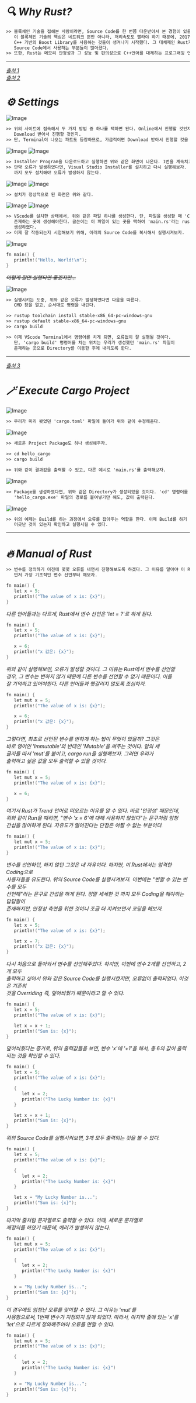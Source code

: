 # _🔍 Why Rust?_

```txt
>> 블록체인 기술을 접해본 사람이라면, Source Code를 한 번쯤 다운받아서 본 경험이 있을 것이다.
   이 블록체인 기술의 핵심은 네트워크 뿐만 아니라, 처리속도도 빨라야 하기 때문에, 2017년 경
   C++ 기반의 Boost Library를 사용하는 것들이 생겨나기 시작했다. 그 대체재인 Rust가 최근 블록체인
   Source Code에서 사용하는 부분들이 많아졌다.
>> 또한, Rust는 메모리 안정성과 그 성능 및 편의성으로 C++언어를 대체하는 프로그래밍 언어로 쓰이고 있다.
```

<hr>

_[출처 1](https://www.youtube.com/watch?v=aW7wK4-2Dwc&list=PLdvEO-IMMcPvfiBkVwgIwDf4AuTjI2aeG&index=1)_ <br>
_[출처 2](https://www.youtube.com/watch?v=EUc9zz3sMwE&list=PLsGh7Wc318khzAJOJIJpkL0KHMr4iAk0z)_

# _⚙️ Settings_

![Image](https://github.com/user-attachments/assets/50873995-dc06-42ac-90aa-4be980849b8d)

```txt
>> 위의 사이트에 접속해서 두 가지 방법 중 하나를 택하면 된다. Online에서 진행할 것인지 아니면,
   Download 받아서 진행할 것인지.
>> 단, Terminal이 나오는 파트도 등장하므로, 가급적이면 Download 받아서 진행할 것을 권장한다.
```
![Image](https://github.com/user-attachments/assets/ab2816b9-c21c-485a-9aaa-8c404d122d80)
![Image](https://github.com/user-attachments/assets/f0c0d56c-d30f-44b5-83f8-bc2e28a31085)

```txt
>> Installer Program을 다운로드하고 실행하면 위와 같은 화면이 나온다. 1번을 계속치고, 다음으로 넘어가자.
>> 만약 오류가 발생하였다면, Visual Studio Installer를 설치하고 다시 실행해보자. 'Build Tools for Visual Studio 2019'
   까지 모두 설치해야 오류가 발생하지 않는다.
```

![Image](https://github.com/user-attachments/assets/a6b46b5f-c28f-4185-8665-8587f099a4d2)
![Image](https://github.com/user-attachments/assets/d6d9cc59-4c02-4efb-94c3-0d9669368679)

```txt
>> 설치가 정상적으로 된 화면은 위와 같다.
```

![Image](https://github.com/user-attachments/assets/9e95938e-b342-4734-ac1e-906117f56267)
![Image](https://github.com/user-attachments/assets/45a39cc8-c7c0-4a42-8021-0f741bc04a0a)

```txt
>> VScode를 설치한 상태에서, 위와 같은 파일 하나를 생성한다. 단, 파일을 생성할 때 'Cargo.toml'파일이
   존재하는 곳에 생성해야한다. 글쓴이는 이 파일이 있는 곳을 택하여 'main.rs'라는 rust 파일을 하나
   생성하였다.
>> 이제 잘 작동되는지 시험해보기 위해, 아래의 Source Code를 복사해서 실행시켜보자.
```

![Image](https://github.com/user-attachments/assets/ee2b8aa7-40a1-4b12-b65f-6f1adc10b840)

```C++
fn main() {
   println!("Hello, World!\n");
}
```

_~~이렇게 잘만 실행되면 좋겠지만...~~_

![Image](https://github.com/user-attachments/assets/e4eb0d09-78c4-4bde-803c-78a4ed6b6f04)

```txt
>> 실행시키는 도중, 위와 같은 오류가 발생하였다면 다음을 따른다.
   CMD 창을 열고, 순서대로 명령을 내린다.
```

```txt
>> rustup toolchain install stable-x86_64-pc-windows-gnu
>> rustup default stable-x86_64-pc-windows-gnu
>> cargo build
```

```txt
>> 이제 VScode Terminal에서 명령어를 치게 되면, 오류없이 잘 실행될 것이다.
   단, 'cargo build' 명령어를 치는 위치는 우리가 생성했던 'main.rs' 파일이
   존재하는 곳으로 Directory를 이동한 후에 내리도록 한다. 
```

<hr>

_[출처 3](https://ng1004.tistory.com/127)_

# _🪄 Execute Cargo Project_

![Image](https://github.com/user-attachments/assets/c0d57ab4-1be1-4169-a736-a1d37ba2bddc)

```txt
>> 우리가 미리 봣었던 'cargo.toml' 파일에 들어가 위와 같이 수정해준다.
```

![Image](https://github.com/user-attachments/assets/e28cddde-5849-4aa9-8712-56549a21834c)

```txt
>> 새로운 Project Package도 하나 생성해주자.
```

```txt
>> cd hello_cargo
>> cargo build
```

```txt
>> 위와 같이 결과값을 출력할 수 있고, 다른 예시로 'main.rs'를 출력해보자.
```

![Image](https://github.com/user-attachments/assets/ac4b1317-9219-4d46-a4b7-a51b3214e3f6)

```txt
>> Package를 생성하였다면, 위와 같은 Directory가 생성되었을 것이다. 'cd' 명령어를 넣을 필요 없이,
   'hello_cargo.exe' 파일의 경로를 붙여넣기만 해도, 값이 출력된다.
```

![Image](https://github.com/user-attachments/assets/211b9260-e2f5-4cd5-b21f-0c5c5621cf00)

```txt
>> 위의 예제는 Build를 하는 과정에서 오류를 잡아주는 역할을 한다. 이제 Build를 하기 전에, 문법에
   어긋난 것이 있는지 확인하고 실행시킬 수 있다.
```

<hr>

# _🔥 Manual of Rust_

```txt
>> 변수를 정의하기 이전에 몇몇 오류를 내면서 진행해보도록 하겠다. 그 이유를 알아야 이 Rust를 쓸 수 있으니까.
   먼저 가장 기초적인 변수 선언부터 해보자.
```

```C++
fn main() {
   let x = 5;
   println!("The value of x is: {x}");
}
```

_다른 언어들과는 다르게, Rust에서 변수 선언은 'let = ?'로 하게 된다._

```C++
fn main() {
   let x = 5;
   println!("The value of x is: {x}");

   x = 6;
   println!("x 값은: {x}");
}
```

_위와 같이 실행해보면, 오류가 발생할 것이다. 그 이유는 Rust에서 변수를 선언할 <br>
 경우, 그 변수는 변하지 않기 때문에 다른 변수를 선언할 수 없기 때문이다. 이를 <br>
 잘 기억하고 있어야한다. 다른 언어들과 헷갈리지 않도록 조심하자._

```C++
fn main() {
   let mut x = 5;
   println!("The value of x is: {x}");

   x = 6;
   println!("x 값은: {x}");
}
```

_그렇다면, 최초로 선언된 변수를 변하게 하는 법이 무엇이 있을까? 그것은 <br>
 바로 영어인 'Immutable'의 반대인 'Mutable'을 써주는 것이다. 앞의 세 <br>
 글자를 따서 'mut'를 붙이고, cargo run을 실행해보자. 그러면 우리가 <br>
 출력하고 싶은 값을 모두 출력할 수 있을 것이다._

```C++
fn main() {
   let mut x = 5;
   println!("The value of x is: {x}");

   x = 6;
}
```

_여기서 Rust가 Trend 언어로 떠오르는 이유를 알 수 있다. 바로 '안정성' 때문인데,
 <br> 위와 같이 Run을 때리면, "변수 'x = 6'에 대해 사용하지 않았다"는 문구처럼 엄청
 <br> 간섭을 많이하게 된다. 자유도가 떨어진다는 단점은 어쩔 수 없는 부분이다._

```C++
fn main() {
   let mut x = 5;
   println!("The value of x is: {x}");
}
```

_변수를 선언하던, 하지 않던 그것은 내 자유이다. 하지만, 이 Rust에서는 엄격한 Coding으로
 <br> 사용자들을 유도한다. 위의 Source Code를 실행시켜보자. 이번에는 "변할 수 있는 변수를 모두
 <br> 선언해"라는 문구로 간섭을 하게 된다. 정말 세세한 것 까지 모두 Coding을 해야하는 답답함이
 <br> 존재하지만, 안정성 측면을 위한 것이니 조금 더 지켜보면서 코딩을 해보자._

```C++
fn main() {
   let x = 5;
   println!("The value of x is: {x}");

   let x = 7;
   println!("x 값은: {x}");
}
```

_다시 처음으로 돌아와서 변수를 선언해주었다. 하지만, 이번에 변수 2개를 선언하고, 2개 모두
 <br> 출력하고 싶어서 위와 같은 Source Code를 실행시켰지만, 오류없이 출력되었다. 이것은 기존의
 <br> 것을 Overriding 즉, 덮어씌웠기 때문이라고 할 수 있다._

```C++
fn main() {
   let x = 5;
   println!("The value of x is: {x}");

   let x = x + 1;
   println!("Sum is: {x}");
}
```

_덮어씌웠다는 증거로, 위의 출력값들을 보면, 변수 'x'에 '+1'을 해서, 총 6의 값이 출력되는 것을 확인할 수 있다._

```C++
fn main() {
   let x = 5;
   println!("The value of x is: {x}");

   {
      let x = 2;
      println!("The Lucky Number is: {x}")
   }

   let x = x + 1;
   println!("Sum is: {x}");
}
```

_위의 Source Code를 실행시켜보면, 3개 모두 출력되는 것을 볼 수 있다._

```C++
fn main() {
   let x = 5;
   println!("The value of x is: {x}");

   {
      let x = 2;
      println!("The Lucky Number is: {x}")
   }

   let x = "My Lucky Number is...";
   println!("Sum is: {x}");
}
```

_마지막 줄처럼 문자열로도 출력할 수 있다. 이때, 새로운 문자열로 <br> 
 재정의를 하였기 때문에, 에러가 발생하지 않는다._

```C++
fn main() {
   let mut x = 5;
   println!("The value of x is: {x}");

   {
      let x = 2;
      println!("The Lucky Number is: {x}")
   }

   x = "My Lucky Number is...";
   println!("Sum is: {x}");
}
```

_이 경우에도 엄청난 오류를 맞이할 수 있다. 그 이유는 'mut'를 <br>
 사용함으로써, 1번째 변수가 지정되지 않게 되었다. 따라서, 
 마지막 줄에 있는 'x'를 'let'으로 다르게 정의해주어야 오류를
 면할 수 있다._

```C++
fn main() {
   let mut x = 5;
   println!("The value of x is: {x}");

   {
      let x = 2;
      println!("The Lucky Number is: {x}")
   }

   x = "My Lucky Number is...";
   println!("Sum is: {x}");
}
```




















